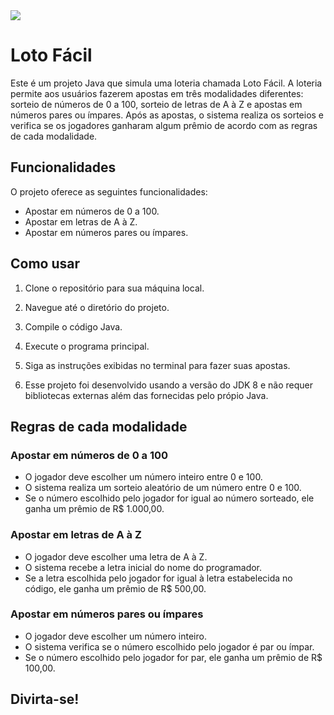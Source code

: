<img src="LotoFácil.gif">


# Loto Fácil

Este é um projeto Java que simula uma loteria chamada Loto Fácil. A loteria permite aos usuários fazerem apostas em três modalidades diferentes: sorteio de números de 0 a 100, sorteio de letras de A à Z e apostas em números pares ou ímpares. Após as apostas, o sistema realiza os sorteios e verifica se os jogadores ganharam algum prêmio de acordo com as regras de cada modalidade.

## Funcionalidades

O projeto oferece as seguintes funcionalidades:

- Apostar em números de 0 a 100.
- Apostar em letras de A à Z.
- Apostar em números pares ou ímpares.

## Como usar

1. Clone o repositório para sua máquina local.

2. Navegue até o diretório do projeto.

3. Compile o código Java.

4. Execute o programa principal.

5. Siga as instruções exibidas no terminal para fazer suas apostas.

6. Esse projeto foi desenvolvido usando a versão do JDK 8 e não requer bibliotecas externas além das fornecidas pelo própio Java.

## Regras de cada modalidade

### Apostar em números de 0 a 100

- O jogador deve escolher um número inteiro entre 0 e 100. 
- O sistema realiza um sorteio aleatório de um número entre 0 e 100.
- Se o número escolhido pelo jogador for igual ao número sorteado, ele ganha um prêmio de R$ 1.000,00.

### Apostar em letras de A à Z

- O jogador deve escolher uma letra de A à Z.
- O sistema recebe a letra inicial do nome do programador.
- Se a letra escolhida pelo jogador for igual à letra estabelecida no código, ele ganha um prêmio de R$ 500,00.

### Apostar em números pares ou ímpares

- O jogador deve escolher um número inteiro.
- O sistema verifica se o número escolhido pelo jogador é par ou ímpar.
- Se o número escolhido pelo jogador for par, ele ganha um prêmio de R$ 100,00.

## Divirta-se!

